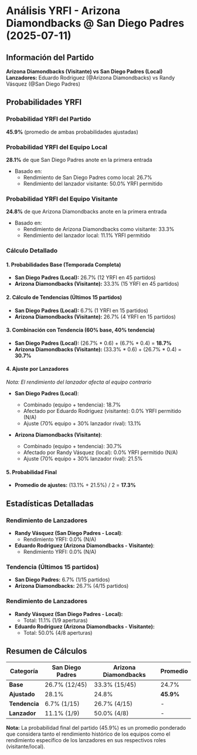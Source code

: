 # Análisis YRFI - Arizona Diamondbacks @ San Diego Padres (2025-07-11)

## Información del Partido
**Arizona Diamondbacks (Visitante) vs San Diego Padres (Local)**  
**Lanzadores:** Eduardo Rodriguez (@Arizona Diamondbacks) vs Randy Vásquez (@San Diego Padres)

## Probabilidades YRFI

### Probabilidad YRFI del Partido
**45.9%** (promedio de ambas probabilidades ajustadas)

### Probabilidad YRFI del Equipo Local
**28.1%** de que San Diego Padres anote en la primera entrada
- Basado en:
  - Rendimiento de San Diego Padres como local: 26.7%
  - Rendimiento del lanzador visitante: 50.0% YRFI permitido

### Probabilidad YRFI del Equipo Visitante
**24.8%** de que Arizona Diamondbacks anote en la primera entrada
- Basado en:
  - Rendimiento de Arizona Diamondbacks como visitante: 33.3%
  - Rendimiento del lanzador local: 11.1% YRFI permitido

### Cálculo Detallado

#### 1. Probabilidades Base (Temporada Completa)
- **San Diego Padres (Local):** 26.7% (12 YRFI en 45 partidos)
- **Arizona Diamondbacks (Visitante):** 33.3% (15 YRFI en 45 partidos)

#### 2. Cálculo de Tendencias (Últimos 15 partidos)
- **San Diego Padres (Local):** 6.7% (1 YRFI en 15 partidos)
- **Arizona Diamondbacks (Visitante):** 26.7% (4 YRFI en 15 partidos)

#### 3. Combinación con Tendencia (60% base, 40% tendencia)
- **San Diego Padres (Local):** (26.7% * 0.6) + (6.7% * 0.4) = **18.7%**
- **Arizona Diamondbacks (Visitante):** (33.3% * 0.6) + (26.7% * 0.4) = **30.7%**

#### 4. Ajuste por Lanzadores
*Nota: El rendimiento del lanzador afecta al equipo contrario*

- **San Diego Padres (Local)**:
  - Combinado (equipo + tendencia): 18.7%
  - Afectado por Eduardo Rodriguez (visitante): 0.0% YRFI permitido (N/A)
  - Ajuste (70% equipo + 30% lanzador rival): 13.1%

- **Arizona Diamondbacks (Visitante)**:
  - Combinado (equipo + tendencia): 30.7%
  - Afectado por Randy Vásquez (local): 0.0% YRFI permitido (N/A)
  - Ajuste (70% equipo + 30% lanzador rival): 21.5%

#### 5. Probabilidad Final
- **Promedio de ajustes:** (13.1% + 21.5%) / 2 = **17.3%**

## Estadísticas Detalladas


### Rendimiento de Lanzadores
- **Randy Vásquez (San Diego Padres - Local)**:
  - Rendimiento YRFI: 0.0% (N/A)
- **Eduardo Rodriguez (Arizona Diamondbacks - Visitante)**:
  - Rendimiento YRFI: 0.0% (N/A)
### Tendencia (Últimos 15 partidos)
- **San Diego Padres:** 6.7% (1/15 partidos)
- **Arizona Diamondbacks:** 26.7% (4/15 partidos)

### Rendimiento de Lanzadores
- **Randy Vásquez (San Diego Padres - Local):**
  - Total: 11.1% (1/9 aperturas)
- **Eduardo Rodriguez (Arizona Diamondbacks - Visitante):**
  - Total: 50.0% (4/8 aperturas)

## Resumen de Cálculos
| Categoría | San Diego Padres     | Arizona Diamondbacks | Promedio |
|-----------|----------------------|----------------------|----------|
| **Base** | 26.7% (12/45) | 33.3% (15/45) | 24.7% |
| **Ajustado** | 28.1% | 24.8% | **45.9%** |
| **Tendencia** | 6.7% (1/15) | 26.7% (4/15) | - |
| **Lanzador** | 11.1% (1/9) | 50.0% (4/8) | - |

**Nota:** La probabilidad final del partido (45.9%) es un promedio ponderado que considera tanto el rendimiento histórico de los equipos como el rendimiento específico de los lanzadores en sus respectivos roles (visitante/local).